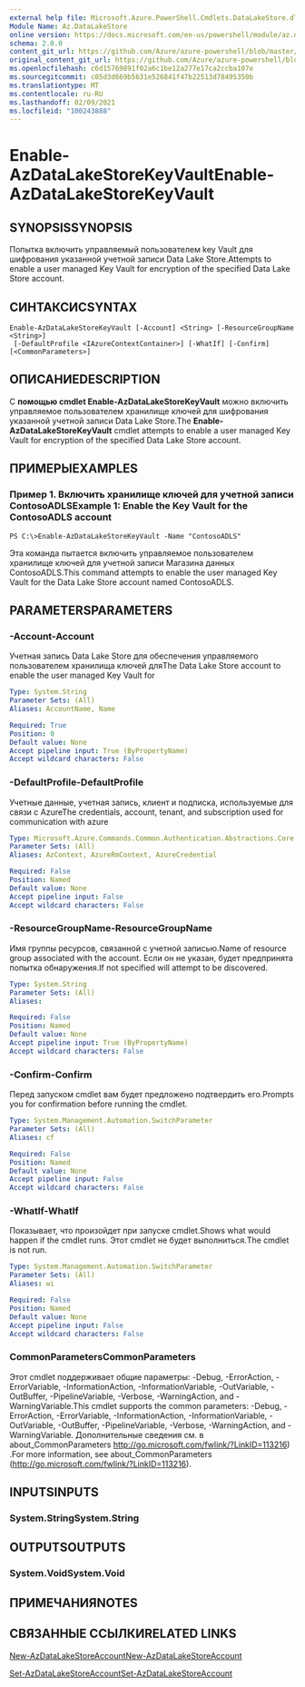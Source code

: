 ```yaml
---
external help file: Microsoft.Azure.PowerShell.Cmdlets.DataLakeStore.dll-Help.xml
Module Name: Az.DataLakeStore
online version: https://docs.microsoft.com/en-us/powershell/module/az.datalakestore/enable-azdatalakestorekeyvault
schema: 2.0.0
content_git_url: https://github.com/Azure/azure-powershell/blob/master/src/DataLakeStore/DataLakeStore/help/Enable-AzDataLakeStoreKeyVault.md
original_content_git_url: https://github.com/Azure/azure-powershell/blob/master/src/DataLakeStore/DataLakeStore/help/Enable-AzDataLakeStoreKeyVault.md
ms.openlocfilehash: c6d15769891f02a6c1be12a277e17ca2ccba107e
ms.sourcegitcommit: c05d3d669b5631e526841f47b22513d78495350b
ms.translationtype: MT
ms.contentlocale: ru-RU
ms.lasthandoff: 02/09/2021
ms.locfileid: "100243888"
---
```

# <span data-ttu-id="718b4-101">Enable-AzDataLakeStoreKeyVault</span><span class="sxs-lookup"><span data-stu-id="718b4-101">Enable-AzDataLakeStoreKeyVault</span></span>

## <span data-ttu-id="718b4-102">SYNOPSIS</span><span class="sxs-lookup"><span data-stu-id="718b4-102">SYNOPSIS</span></span>
<span data-ttu-id="718b4-103">Попытка включить управляемый пользователем key Vault для шифрования указанной учетной записи Data Lake Store.</span><span class="sxs-lookup"><span data-stu-id="718b4-103">Attempts to enable a user managed Key Vault for encryption of the specified Data Lake Store account.</span></span>

## <span data-ttu-id="718b4-104">СИНТАКСИС</span><span class="sxs-lookup"><span data-stu-id="718b4-104">SYNTAX</span></span>

```
Enable-AzDataLakeStoreKeyVault [-Account] <String> [-ResourceGroupName <String>]
 [-DefaultProfile <IAzureContextContainer>] [-WhatIf] [-Confirm] [<CommonParameters>]
```

## <span data-ttu-id="718b4-105">ОПИСАНИЕ</span><span class="sxs-lookup"><span data-stu-id="718b4-105">DESCRIPTION</span></span>
<span data-ttu-id="718b4-106">С **помощью cmdlet Enable-AzDataLakeStoreKeyVault** можно включить управляемое пользователем хранилище ключей для шифрования указанной учетной записи Data Lake Store.</span><span class="sxs-lookup"><span data-stu-id="718b4-106">The **Enable-AzDataLakeStoreKeyVault** cmdlet attempts to enable a user managed Key Vault for encryption of the specified Data Lake Store account.</span></span>

## <span data-ttu-id="718b4-107">ПРИМЕРЫ</span><span class="sxs-lookup"><span data-stu-id="718b4-107">EXAMPLES</span></span>

### <span data-ttu-id="718b4-108">Пример 1. Включить хранилище ключей для учетной записи ContosoADLS</span><span class="sxs-lookup"><span data-stu-id="718b4-108">Example 1: Enable the Key Vault for the ContosoADLS account</span></span>
```
PS C:\>Enable-AzDataLakeStoreKeyVault -Name "ContosoADLS"
```

<span data-ttu-id="718b4-109">Эта команда пытается включить управляемое пользователем хранилище ключей для учетной записи Магазина данных ContosoADLS.</span><span class="sxs-lookup"><span data-stu-id="718b4-109">This command attempts to enable the user managed Key Vault for the Data Lake Store account named ContosoADLS.</span></span>

## <span data-ttu-id="718b4-110">PARAMETERS</span><span class="sxs-lookup"><span data-stu-id="718b4-110">PARAMETERS</span></span>

### <span data-ttu-id="718b4-111">-Account</span><span class="sxs-lookup"><span data-stu-id="718b4-111">-Account</span></span>
<span data-ttu-id="718b4-112">Учетная запись Data Lake Store для обеспечения управляемого пользователем хранилища ключей для</span><span class="sxs-lookup"><span data-stu-id="718b4-112">The Data Lake Store account to enable the user managed Key Vault for</span></span>

```yaml
Type: System.String
Parameter Sets: (All)
Aliases: AccountName, Name

Required: True
Position: 0
Default value: None
Accept pipeline input: True (ByPropertyName)
Accept wildcard characters: False
```

### <span data-ttu-id="718b4-113">-DefaultProfile</span><span class="sxs-lookup"><span data-stu-id="718b4-113">-DefaultProfile</span></span>
<span data-ttu-id="718b4-114">Учетные данные, учетная запись, клиент и подписка, используемые для связи с Azure</span><span class="sxs-lookup"><span data-stu-id="718b4-114">The credentials, account, tenant, and subscription used for communication with azure</span></span>

```yaml
Type: Microsoft.Azure.Commands.Common.Authentication.Abstractions.Core.IAzureContextContainer
Parameter Sets: (All)
Aliases: AzContext, AzureRmContext, AzureCredential

Required: False
Position: Named
Default value: None
Accept pipeline input: False
Accept wildcard characters: False
```

### <span data-ttu-id="718b4-115">-ResourceGroupName</span><span class="sxs-lookup"><span data-stu-id="718b4-115">-ResourceGroupName</span></span>
<span data-ttu-id="718b4-116">Имя группы ресурсов, связанной с учетной записью.</span><span class="sxs-lookup"><span data-stu-id="718b4-116">Name of resource group associated with the account.</span></span> <span data-ttu-id="718b4-117">Если он не указан, будет предпринята попытка обнаружения.</span><span class="sxs-lookup"><span data-stu-id="718b4-117">If not specified will attempt to be discovered.</span></span>

```yaml
Type: System.String
Parameter Sets: (All)
Aliases:

Required: False
Position: Named
Default value: None
Accept pipeline input: True (ByPropertyName)
Accept wildcard characters: False
```

### <span data-ttu-id="718b4-118">-Confirm</span><span class="sxs-lookup"><span data-stu-id="718b4-118">-Confirm</span></span>
<span data-ttu-id="718b4-119">Перед запуском cmdlet вам будет предложено подтвердить его.</span><span class="sxs-lookup"><span data-stu-id="718b4-119">Prompts you for confirmation before running the cmdlet.</span></span>

```yaml
Type: System.Management.Automation.SwitchParameter
Parameter Sets: (All)
Aliases: cf

Required: False
Position: Named
Default value: None
Accept pipeline input: False
Accept wildcard characters: False
```

### <span data-ttu-id="718b4-120">-WhatIf</span><span class="sxs-lookup"><span data-stu-id="718b4-120">-WhatIf</span></span>
<span data-ttu-id="718b4-121">Показывает, что произойдет при запуске cmdlet.</span><span class="sxs-lookup"><span data-stu-id="718b4-121">Shows what would happen if the cmdlet runs.</span></span> <span data-ttu-id="718b4-122">Этот cmdlet не будет выполниться.</span><span class="sxs-lookup"><span data-stu-id="718b4-122">The cmdlet is not run.</span></span>

```yaml
Type: System.Management.Automation.SwitchParameter
Parameter Sets: (All)
Aliases: wi

Required: False
Position: Named
Default value: None
Accept pipeline input: False
Accept wildcard characters: False
```

### <span data-ttu-id="718b4-123">CommonParameters</span><span class="sxs-lookup"><span data-stu-id="718b4-123">CommonParameters</span></span>
<span data-ttu-id="718b4-124">Этот cmdlet поддерживает общие параметры: -Debug, -ErrorAction, -ErrorVariable, -InformationAction, -InformationVariable, -OutVariable, -OutBuffer, -PipelineVariable, -Verbose, -WarningAction, and -WarningVariable.</span><span class="sxs-lookup"><span data-stu-id="718b4-124">This cmdlet supports the common parameters: -Debug, -ErrorAction, -ErrorVariable, -InformationAction, -InformationVariable, -OutVariable, -OutBuffer, -PipelineVariable, -Verbose, -WarningAction, and -WarningVariable.</span></span> <span data-ttu-id="718b4-125">Дополнительные сведения см. в about_CommonParameters http://go.microsoft.com/fwlink/?LinkID=113216) .</span><span class="sxs-lookup"><span data-stu-id="718b4-125">For more information, see about_CommonParameters (http://go.microsoft.com/fwlink/?LinkID=113216).</span></span>

## <span data-ttu-id="718b4-126">INPUTS</span><span class="sxs-lookup"><span data-stu-id="718b4-126">INPUTS</span></span>

### <span data-ttu-id="718b4-127">System.String</span><span class="sxs-lookup"><span data-stu-id="718b4-127">System.String</span></span>

## <span data-ttu-id="718b4-128">OUTPUTS</span><span class="sxs-lookup"><span data-stu-id="718b4-128">OUTPUTS</span></span>

### <span data-ttu-id="718b4-129">System.Void</span><span class="sxs-lookup"><span data-stu-id="718b4-129">System.Void</span></span>

## <span data-ttu-id="718b4-130">ПРИМЕЧАНИЯ</span><span class="sxs-lookup"><span data-stu-id="718b4-130">NOTES</span></span>

## <span data-ttu-id="718b4-131">СВЯЗАННЫЕ ССЫЛКИ</span><span class="sxs-lookup"><span data-stu-id="718b4-131">RELATED LINKS</span></span>

[<span data-ttu-id="718b4-132">New-AzDataLakeStoreAccount</span><span class="sxs-lookup"><span data-stu-id="718b4-132">New-AzDataLakeStoreAccount</span></span>](./New-AzDataLakeStoreAccount.md)

[<span data-ttu-id="718b4-133">Set-AzDataLakeStoreAccount</span><span class="sxs-lookup"><span data-stu-id="718b4-133">Set-AzDataLakeStoreAccount</span></span>](./Set-AzDataLakeStoreAccount.md)


